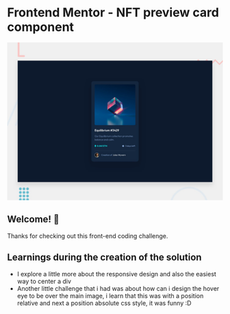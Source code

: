 # Frontend Mentor - NFT preview card component

![Design preview for the NFT preview card component coding challenge](./design/desktop-preview.jpg)

## Welcome! 👋

Thanks for checking out this front-end coding challenge.

## Learnings during the creation of the solution

- I explore a little more about the responsive design and also the easiest way to center a div
- Another little challenge that i had was about how can i design the hover eye to be over the main image, i learn that this was with a position relative and next a position absolute css style, it was funny :D
